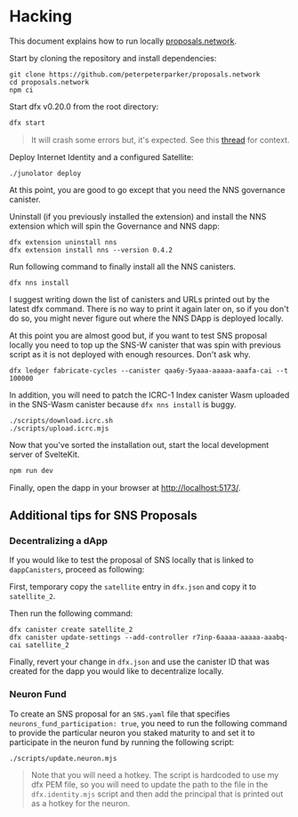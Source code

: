 # Hacking

This document explains how to run locally [proposals.network](https://proposals.network).

Start by cloning the repository and install dependencies:

```
git clone https://github.com/peterpeterparker/proposals.network
cd proposals.network
npm ci
```

Start dfx v0.20.0 from the root directory:

```bash
dfx start
```

> It will crash some errors but, it's expected. See this [thread](https://forum.dfinity.org/t/dfx-nns-install-unusable/32802) for context.

Deploy Internet Identity and a configured Satellite:

```
./junolator deploy
```

At this point, you are good to go except that you need the NNS governance canister.

Uninstall (if you previously installed the extension) and install the NNS extension which will spin the Governance and NNS dapp:

```
dfx extension uninstall nns
dfx extension install nns --version 0.4.2
```

Run following command to finally install all the NNS canisters.

```
dfx nns install
```

I suggest writing down the list of canisters and URLs printed out by the latest dfx command.
There is no way to print it again later on, so if you don't do so, you might never figure out where the NNS DApp is deployed locally.

At this point you are almost good but, if you want to test SNS proposal locally you need to top up the SNS-W canister that was spin with previous script as it is not deployed with enough resources. Don't ask why.

```
dfx ledger fabricate-cycles --canister qaa6y-5yaaa-aaaaa-aaafa-cai --t 100000
```

In addition, you will need to patch the ICRC-1 Index canister Wasm uploaded in the SNS-Wasm canister because `dfx nns install` is buggy.

```
./scripts/download.icrc.sh
./scripts/upload.icrc.mjs
```

Now that you've sorted the installation out, start the local development server of SvelteKit.

```bash
npm run dev
```

Finally, open the dapp in your browser at [http://localhost:5173/](http://localhost:5173/).

## Additional tips for SNS Proposals

### Decentralizing a dApp

If you would like to test the proposal of SNS locally that is linked to `dappCanisters`, proceed as following:

First, temporary copy the `satellite` entry in `dfx.json` and copy it to `satellite_2`.

Then run the following command:

```
dfx canister create satellite_2
dfx canister update-settings --add-controller r7inp-6aaaa-aaaaa-aaabq-cai satellite_2
```

Finally, revert your change in `dfx.json` and use the canister ID that was created for the dapp you would like to decentralize locally.

### Neuron Fund

To create an SNS proposal for an `SNS.yaml` file that specifies `neurons_fund_participation: true`, you need to run the following command to provide the particular neuron you staked maturity to and set it to participate in the neuron fund by running the following script:

```
./scripts/update.neuron.mjs
```

> Note that you will need a hotkey. The script is hardcoded to use my dfx PEM file, so you will need to update the path to the file in the `dfx.identity.mjs` script and then add the principal that is printed out as a hotkey for the neuron.
